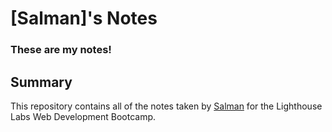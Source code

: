 # [Salman]'s Notes

### These are my notes!

## Summary

This repository contains all of the notes taken by [Salman](https://github.com/SalmanHersi) for the Lighthouse Labs Web Development Bootcamp.
